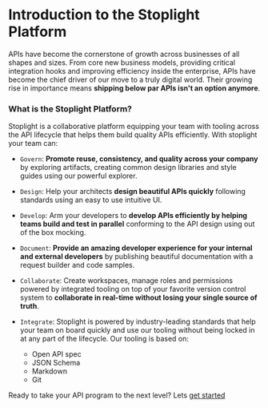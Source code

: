 # Introduction to the Stoplight Platform 
		
APIs have become the cornerstone of growth across businesses of all shapes and sizes. From core new business models, providing critical integration hooks and improving efficiency inside the enterprise, APIs have become the chief driver of our move to a truly digital world. Their growing rise in importance means **shipping below par APIs isn't an option anymore**. 
		
### What is the Stoplight Platform?

Stoplight is a collaborative platform equipping your team with tooling across the API lifecycle that helps them build quality APIs efficiently. With stoplight your team can:

- `Govern`: **Promote reuse, consistency, and quality across your company** by exploring artifacts, creating common design libraries and style guides using our powerful explorer. 
		

- `Design`: Help your architects **design beautiful APIs quickly** following standards using an easy to use intuitive UI. 
		

- `Develop`: Arm your developers to **develop APIs efficiently by helping teams build and test in parallel** conforming to the API design using out of the box mocking.
		

- `Document`: **Provide an amazing developer experience for your internal and external developers** by publishing beautiful documentation with a request builder and code samples.
		

- `Collaborate`: Create workspaces, manage roles and permissions powered by integrated tooling on top of your favorite version control system to **collaborate in real-time without losing your single source of truth**. 
		

- `Integrate`: Stoplight is powered by industry-leading standards that help your team on board quickly and use our tooling without being locked in at any part of the lifecycle. Our tooling is based on:
		
  * Open API spec
  * JSON Schema
  * Markdown
  * Git
		

Ready to take your API program to the next level? Lets [get started](2.-workspaces/a.creating-a-workspace.md)